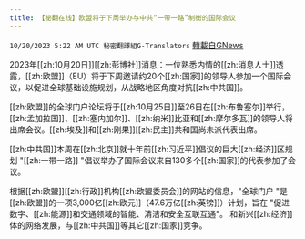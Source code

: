 ```yaml
---
title: 【秘翻在线】欧盟将于下周举办与中共“一带一路”制衡的国际会议
---
```

`10/20/2023 5:22 AM UTC 秘密翻譯組G-Translators` [轉載自GNews](https://gnews.org/articles/1857804)

2023年[[zh:10月20日]][[zh:彭博社]]消息：一位熟悉内情的[[zh:消息人士]]透露，[[zh:欧盟]]（EU）将于下周邀请约20个[[zh:国家]]的领导人参加一个国际会议，以促进全球基础设施规划，从战略地区角度对抗[[zh:中共国]]。

[[zh:欧盟]]的全球门户论坛将于[[zh:10月25日]]至26日在[[zh:布鲁塞尔]]举行，[[zh:孟加拉国]]、[[zh:塞内加尔]]、[[zh:纳米]]比亚和[[zh:摩尔多瓦]]的领导人将出席会议。[[zh:埃及]]和[[zh:刚果]][[zh:民主]]共和国尚未派代表出席。

[[zh:中共国]]本周在[[zh:北京]]就十年前[[zh:习近平]]倡议的巨大[[zh:经济]]区规划 "[[zh:一带一路]] "倡议举办了国际会议来自130多个[[zh:国家]]的代表参加了会议。

根据[[zh:欧盟]][[zh:行政]]机构[[zh:欧盟委员会]]的网站的信息，"全球门户 "是[[zh:欧盟]]的一项3,000亿[[zh:欧元]]（47.6万亿[[zh:英镑]]）计划，旨在 "促进数字、[[zh:能源]]和交通领域的智能、清洁和安全互联互通"。 和新兴[[zh:经济]]体的网络发展，与[[zh:中共国]]等其它[[zh:国家]]竞争。
